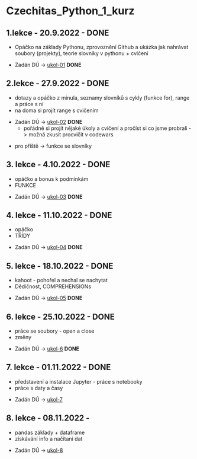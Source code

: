 # Czechitas_Python_1_kurz

## 1.lekce - 20.9.2022 - DONE
* Opáčko na základy Pythonu, zprovoznění Github a ukázka jak nahrávat soubory (projekty), teorie slovníky v pythonu + cvičení
- Zadán DÚ -> [ukol-01](https://github.com/andywaltlova/python-1-podzim-2022/blob/master/ukoly/ukol-01.md) __DONE__
## 2.lekce - 27.9.2022 - DONE
* dotazy a opáčko z minula, seznamy slovníků s cykly (funkce for), range a práce s ní
* na doma si projít range s cvičením
- Zadán DÚ -> [ukol-02](https://github.com/andywaltlova/python-1-podzim-2022/blob/master/ukoly/ukol-02.md) __DONE__
  - pořádně si projít nějaké úkoly a cvičení a pročíst si co jsme probrali -> možná zkusit procvičit v codewars
* pro příště -> funkce se slovníky
## 3. lekce - 4.10.2022 - DONE
* opáčko a bonus k podmínkám
* FUNKCE
- Zadán DÚ -> [ukol-03](https://github.com/andywaltlova/python-1-podzim-2022/blob/master/ukoly/ukol-03.md) __DONE__
## 4. lekce - 11.10.2022 - DONE
* opáčko 
* TŘÍDY
- Zadán DÚ -> [ukol-04](https://github.com/andywaltlova/python-1-podzim-2022/blob/master/ukoly/ukol-04.md) __DONE__
## 5. lekce - 18.10.2022 - DONE
* kahoot - pohořel a nechal se nachytat
* Dědičnost, COMPREHENSIONs
- Zadán DÚ -> [ukol-05](https://github.com/andywaltlova/python-1-podzim-2022/blob/master/ukoly/ukol-05.md) __DONE__
## 6. lekce - 25.10.2022 - DONE
* práce se soubory - open a close
* změny
- Zadán DÚ -> [ukol-6](https://github.com/andywaltlova/python-1-podzim-2022/blob/master/ukoly/ukol-06.md) __DONE__
## 7. lekce - 01.11.2022 - DONE
* představení a instalace Jupyter - práce s notebooky
* práce s daty a časy
- Zadán DÚ -> [ukol-7](https://github.com/andywaltlova/python-1-podzim-2022/blob/master/ukoly/ukol-07.md)
## 8. lekce - 08.11.2022 - 
* pandas základy + dataframe
* získávání info a načítaní dat
- Zadán DÚ -> [ukol-8](https://github.com/andywaltlova/python-1-podzim-2022/blob/master/ukoly/ukol-08.md)